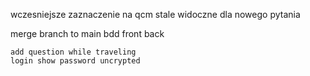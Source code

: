 wczesniejsze zaznaczenie na qcm stale widoczne dla nowego pytania

merge branch to main 
    bdd
    front
    back

    add question while traveling
    login show password uncrypted